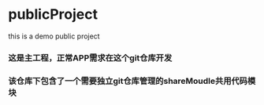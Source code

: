 # publicProject
this is a demo public project

### 这是主工程，正常APP需求在这个git仓库开发

### 该仓库下包含了一个需要独立git仓库管理的shareMoudle共用代码模块
